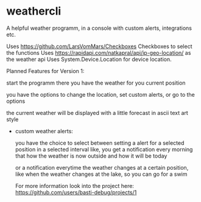 # weathercli

A helpful weather programm, in a console with custom alerts, integrations etc.

Uses https://github.com/LarsVomMars/Checkboxes Checkboxes to select the functions 
Uses https://rapidapi.com/natkapral/api/ip-geo-location/ as the weather api 
Uses System.Device.Location for device location.

Planned Features for Version 1: 

start the programm there you have the weather for you current position

you have the options to change the location, set custom alerts, or go to the options 

the current weather will be displayed with a little forecast in ascii text art style 


* custom weather alerts:

  you have the choice to select between setting a alert for a selected position in a selected interval 
  like, you get a notification every morning that how the weather is now outside and how it will be today
  
  or a notification everytime the weather changes at a certain position, like when the weather changes at the lake, so you can go for a swim 
  
  
  For more information look into the project here: 
  https://github.com/users/basti-debug/projects/1
